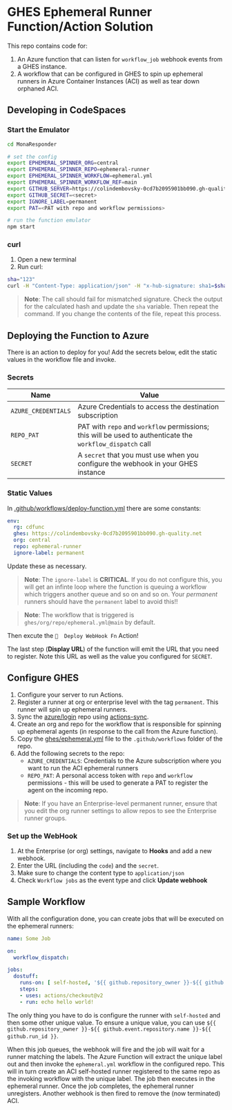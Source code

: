 # GHES Ephemeral Runner Function/Action Solution

This repo contains code for:
1. An Azure function that can listen for `workflow_job` webhook events from a GHES instance.
1. A workflow that can be configured in GHES to spin up ephemeral runners in Azure Container Instances (ACI) as well as tear down orphaned ACI.

## Developing in CodeSpaces

### Start the Emulator
```bash
cd MonaResponder

# set the config
export EPHEMERAL_SPINNER_ORG=central
export EPHEMERAL_SPINNER_REPO=ephemeral-runner
export EPHEMERAL_SPINNER_WORKFLOW=ephemeral.yml
export EPHEMERAL_SPINNER_WORKFLOW_REF=main
export GITHUB_SERVER=https://colindembovsky-0cd7b2095901bb090.gh-quality.net
export GITHUB_SECRET=<secret>
export IGNORE_LABEL=permanent
export PAT=<PAT with repo and workflow permissions>

# run the function emulator
npm start
```

### curl
1. Open a new terminal
1. Run curl:
```bash
sha="123"
curl -H "Content-Type: application/json" -H "x-hub-signature: sha1=$sha" -X POST http://localhost:7071/api/WorkflowJob -L --data "@test/completed.json" -i
```

> **Note**: The call should fail for mismatched signature. Check the output for the calculated hash and update the `sha` variable. Then repeat the command. If you change the contents of the file, repeat this process.

## Deploying the Function to Azure

There is an action to deploy for you! Add the secrets below, edit the static values in the workflow file and invoke.

### Secrets

Name|Value
--|--
`AZURE_CREDENTIALS`|Azure Credentials to access the destination subscription
`REPO_PAT`|PAT with `repo` and `workflow` permissions; this will be used to authenticate the `workflow_dispatch` call
`SECRET`|A `secret` that you must use when you configure the webhook in your GHES instance

### Static Values

In [.github/workflows/deploy-function.yml](.github/workflows/deploy-function.yml) there are some constants:

```yml
env:
  rg: cdfunc
  ghes: https://colindembovsky-0cd7b2095901bb090.gh-quality.net
  org: central
  repo: ephemeral-runner
  ignore-label: permanent
```  

Update these as necessary.

> **Note**: The `ignore-label` is **CRITICAL**. If you do not configure this, you will get an infinte loop where the function is queuing a workflow which triggers another queue and so on and so on. Your _permanent_ runners should have the `permanent` label to avoid this!!

> **Note**: The workflow that is triggered is `ghes/org/repo/ephemeral.yml@main` by default.

Then excute the `🚀  Deploy WebHook Fn` Action!

The last step (**Display URL**) of the function will emit the URL that you need to register. Note this URL as well as the value you configured for `SECRET`.

## Configure GHES

1. Configure your server to run Actions.
1. Register a runner at org or enterprise level with the tag `permanent`. This runner will spin up ephemeral runners.
1. Sync the [azure/login](https://github.com/azure/login) repo using [actions-sync](https://github.com/actions/actions-sync).
1. Create an org and repo for the workflow that is responsible for spinning up ephemeral agents (in response to the call from the Azure function).
1. Copy the [ghes/ephemeral.yml](ghes/ephemeral.yml) file to the `.github/workflows` folder of the repo.
1. Add the following secrets to the repo:
   - `AZURE_CREDENTIALS`: Credentials to the Azure subscription where you want to run the ACI ephemeral runners
   - `REPO_PAT`: A personal access token with `repo` and `workflow` permissions - this will be used to generate a PAT to register the agent on the incoming repo.

> **Note**: If you have an Enterprise-level permanent runner, ensure that you edit the org runner settings to allow repos to see the Enterprise runner groups.

### Set up the WebHook

1. At the Enterprise (or org) settings, navigate to **Hooks** and add a new webhook.
1. Enter the URL (including the `code`) and the `secret`.
1. Make sure to change the content type to `application/json`
1. Check `Workflow jobs` as the event type and click **Update webhook**

## Sample Workflow

With all the configuration done, you can create jobs that will be executed on the ephemeral runners:

```yml
name: Some Job

on:
  workflow_dispatch:

jobs:
  dostuff:
    runs-on: [ self-hosted, '${{ github.repository_owner }}-${{ github.event.repository.name }}-${{ github.run_id }}' ]
    steps:
    - uses: actions/checkout@v2
    - run: echo hello world!
```

The only thing you have to do is configure the runner with `self-hosted` and then some other unique value. To ensure a unique value, you can use `${{ github.repository_owner }}-${{ github.event.repository.name }}-${{ github.run_id }}`.

When this job queues, the webhook will fire and the job will wait for a runner matching the labels. The Azure Function will extract the unique label out and then invoke the `ephemeral.yml` workflow in the configured repo. This will in turn create an ACI self-hosted runner registered to the same repo as the invoking workflow with the unique label. The job then executes in the ephemeral runner. Once the job completes, the ephemeral runner unregisters. Another webhook is then fired to remove the (now terminated) ACI.